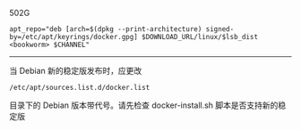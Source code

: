 502G

```shell
apt_repo="deb [arch=$(dpkg --print-architecture) signed-by=/etc/apt/keyrings/docker.gpg] $DOWNLOAD_URL/linux/$lsb_dist <bookworm> $CHANNEL"
```
---------

当 Debian 新的稳定版发布时，应更改
```shell
/etc/apt/sources.list.d/docker.list
```
目录下的 Debian 版本带代号。请先检查 docker-install.sh 脚本是否支持新的稳定版
